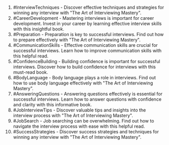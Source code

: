 1. #InterviewTechniques - Discover effective techniques and strategies for winning any interview with "The Art of Interviewing Mastery".
2. #CareerDevelopment - Mastering interviews is important for career development. Invest in your career by learning effective interview skills with this insightful book.
3. #Preparation - Preparation is key to successful interviews. Find out how to prepare effectively with "The Art of Interviewing Mastery".
4. #CommunicationSkills - Effective communication skills are crucial for successful interviews. Learn how to improve communication skills with this helpful read.
5. #ConfidenceBuilding - Building confidence is important for successful interviews. Discover how to build confidence for interviews with this must-read book.
6. #BodyLanguage - Body language plays a role in interviews. Find out how to use body language effectively with "The Art of Interviewing Mastery".
7. #AnsweringQuestions - Answering questions effectively is essential for successful interviews. Learn how to answer questions with confidence and clarity with this informative book.
8. #JobInterviewTips - Discover valuable tips and insights into the interview process with "The Art of Interviewing Mastery".
9. #JobSearch - Job searching can be overwhelming. Find out how to navigate the interview process with ease with this helpful read.
10. #SuccessStrategies - Discover success strategies and techniques for winning any interview with "The Art of Interviewing Mastery".

